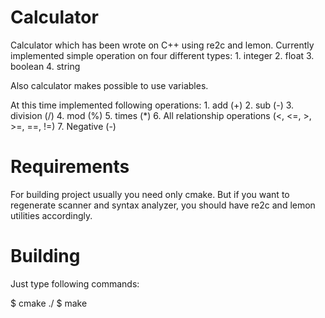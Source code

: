 Calculator
==========

Calculator which has been wrote on C++ using re2c and lemon. Currently implemented simple operation on four different types:
    1. integer
    2. float
    3. boolean
    4. string
    
Also calculator makes possible to use variables.

At this time implemented following operations:
    1. add (+)
    2. sub (-)
    3. division (/)
    4. mod (%)
    5. times (*)
    6. All relationship operations (<, <=, >, >=, ==, !=)
    7. Negative (-)

Requirements
============

For building project usually you need only cmake. But if you want to regenerate scanner and syntax analyzer, you should have re2c and lemon utilities accordingly.
    
Building
========

Just type following commands:

$ cmake ./
$ make
